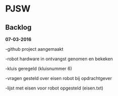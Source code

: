 # PJSW
## Backlog

**07-03-2016**

-github project aangemaakt

-robot hardware in ontvangst genomen en bekeken

-kluis geregeld (kluisnummer 6)

-vragen gesteld over eisen robot bij opdrachtgever

-lijst met eisen voor robot opgesteld (eisen.txt)

